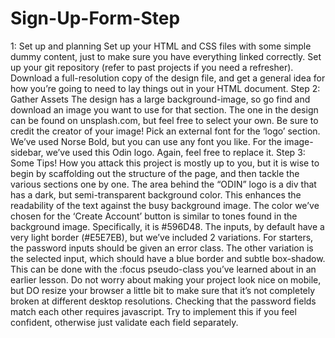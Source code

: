 # Sign-Up-Form-Step 
1: Set up and planning
Set up your HTML and CSS files with some simple dummy content, just to make sure you have everything linked correctly.
Set up your git repository (refer to past projects if you need a refresher).
Download a full-resolution copy of the design file, and get a general idea for how you’re going to need to lay things out in your HTML document.
Step 2: Gather Assets
The design has a large background-image, so go find and download an image you want to use for that section. The one in the design can be found on unsplash.com, but feel free to select your own. Be sure to credit the creator of your image!
Pick an external font for the ‘logo’ section. We’ve used Norse Bold, but you can use any font you like.
For the image-sidebar, we’ve used this Odin logo. Again, feel free to replace it.
Step 3: Some Tips!
How you attack this project is mostly up to you, but it is wise to begin by scaffolding out the structure of the page, and then tackle the various sections one by one.
The area behind the “ODIN” logo is a div that has a dark, but semi-transparent background color. This enhances the readability of the text against the busy background image.
The color we’ve chosen for the ‘Create Account’ button is similar to tones found in the background image. Specifically, it is #596D48.
The inputs, by default have a very light border (#E5E7EB), but we’ve included 2 variations. For starters, the password inputs should be given an error class.
The other variation is the selected input, which should have a blue border and subtle box-shadow. This can be done with the :focus pseudo-class you’ve learned about in an earlier lesson.
Do not worry about making your project look nice on mobile, but DO resize your browser a little bit to make sure that it’s not completely broken at different desktop resolutions.
Checking that the password fields match each other requires javascript. Try to implement this if you feel confident, otherwise just validate each field separately.